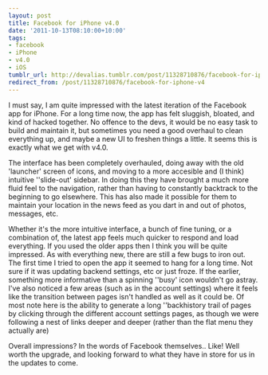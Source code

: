 ```yaml
---
layout: post
title: Facebook for iPhone v4.0
date: '2011-10-13T08:10:00+10:00'
tags:
- facebook
- iPhone
- v4.0
- iOS
tumblr_url: http://devalias.tumblr.com/post/11328710876/facebook-for-iphone-v4
redirect_from: /post/11328710876/facebook-for-iphone-v4
---
```

I must say, I am quite impressed with the latest iteration of the Facebook app for iPhone. For a long time now, the app has felt sluggish, bloated, and kind of hacked together. No offence to the devs, it would be no easy task to build and maintain it, but sometimes you need a good overhaul to clean everything up, and maybe a new UI to freshen things a little. It seems this is exactly what we get with v4.0.

The interface has been completely overhauled, doing away with the old 'launcher' screen of icons, and moving to a more accesible and (I think) intuitive ''slide-out' sidebar. In doing this they have brought a much more fluid feel to the navigation, rather than having to constantly backtrack to the beginning to go elsewhere. This has also made it possible for them to maintain your location in the news feed as you dart in and out of photos, messages, etc.

Whether it's the more intuitive interface, a bunch of fine tuning, or a combination of, the latest app feels much quicker to respond and load everything. If you used the older apps then I think you will be quite impressed.  As with everything new, there are still a few bugs to iron out. The first time I tried to open the app it seemed to hang for a long time. Not sure if it was updating backend settings, etc or just froze. If the earlier, something more informative than a spinning ''busy' icon wouldn't go astray. I've also noticed a few areas (such as in the account settings) where it feels like the transition between pages isn't handled as well as it could be. Of most note here is the ability to generate a long ''backhistory trail of pages by clicking through the different account settings pages, as though we were following a nest of links deeper and deeper (rather than the flat menu they actually are)

Overall impressions? In the words of Facebook themselves.. Like! Well worth the upgrade, and looking forward to what they have in store for us in the updates to come.
